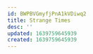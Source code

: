 ```yaml
---
id: BWPBVGmyfjPnA1kVDiwq2
title: Strange Times
desc: ''
updated: 1639759645939
created: 1639759645939
---
```


